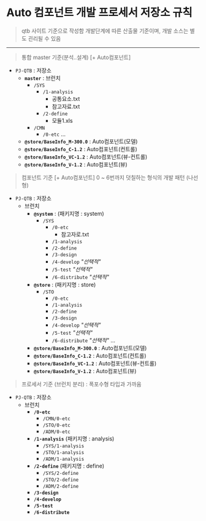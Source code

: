 # Auto 컴포넌트 개발 프로세서 저장소 규칙 
> qtb 사이트 기준으로 작성함
> 개발단계에 따른 산출물 기준이며, 개발 소스는 별도 괸리될 수 있음


------------------------
> 통합 master 기준(분석..설계) [+ Auto컴포넌트]
- `PJ-QTB` : 저장소
  - **`master`** : 브런치
    - `/SYS`
        - `/1-analysis`
            - 공통요소.txt
            - 참고자료.txt
        - `/2-define`
            - 모듈1.xls
    - `/CMN`
        - `/0-etc`
          ...
  - **`@store/BaseInfo_M-300.0`** : Auto컴포넌트(모델)
  - **`@store/BaseInfo_C-1.2`** : Auto컴포넌트(컨트롤)
  - **`@store/BaseInfo_VC-1.2`** : Auto컴포넌트(뷰-컨트롤)
  - **`@store/BaseInfo_V-1.2`** : Auto컴포넌트(뷰)

> 컴포넌트 기준 [+ Auto컴포넌트]
> 0 ~ 6번까지 덧칠하는 형식의 개발 패턴 (나선형)
- `PJ-QTB` : 저장소
  - 브런치
    - **`@system`** : (패키지명 : system)
      - `/SYS`
        - `/0-etc` 
          - 참고자로.txt
        - `/1-analysis`
        - `/2-define`
        - `/3-design`
        - `/4-develop` *"선택적"*
        - `/5-test` *"선택적"*
        - `/6-distribute` *"선택적"*
    - **`@store`** : (패키지명 : store)
      - `/STO`
        - `/0-etc`
        - `/1-analysis`
        - `/2-define`
        - `/3-design`
        - `/4-develop` *"선택적"*
        - `/5-test`   *"선택적"*
        - `/6-distribute` *"선택적"*
        ...
    - **`@store/BaseInfo_M-300.0`** : Auto컴포넌트(모델)
    - **`@store/BaseInfo_C-1.2`** : Auto컴포넌트(컨트롤)
    - **`@store/BaseInfo_VC-1.2`** : Auto컴포넌트(뷰-컨트롤)
    - **`@store/BaseInfo_V-1.2`** : Auto컴포넌트(뷰)
  
> 프로세서 기준  (브런치 분리) : 폭포수형 타입과 가까움
- `PJ-QTB` : 저장소
  - 브런치
    - **`/0-etc`**
      - `/CMN/0-etc`
      - `/STO/0-etc`
      - `/ADM/0-etc`  
    - **`/1-analysis`** (패키지명 : analysis)
      - `/SYS/1-analysis`
      - `/STO/1-analysis`
      - `/ADM/1-analysis`
    - **`/2-define`** (패키지명 : define)
      - `/SYS/2-define`
      - `/STO/2-define`
      - `/ADM/2-define`
    - **`/3-design`**
    - **`/4-develop`**
    - **`/5-test`**
    - **`/6-distribute`**
